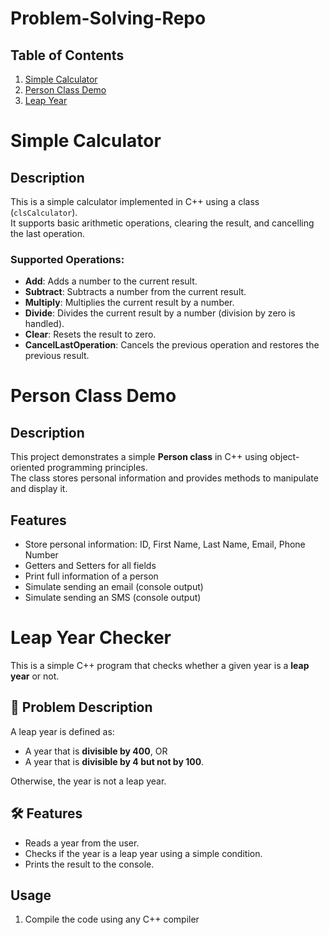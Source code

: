 # Problem-Solving-Repo
## Table of Contents
1. [Simple Calculator](#simple-calculator)
2. [Person Class Demo](#person-class-demo)
3. [Leap Year](#leap-year-checker)
   
# Simple Calculator

## Description
This is a simple calculator implemented in C++ using a class (`clsCalculator`).  
It supports basic arithmetic operations, clearing the result, and cancelling the last operation.

### Supported Operations:
- **Add**: Adds a number to the current result.
- **Subtract**: Subtracts a number from the current result.
- **Multiply**: Multiplies the current result by a number.
- **Divide**: Divides the current result by a number (division by zero is handled).
- **Clear**: Resets the result to zero.
- **CancelLastOperation**: Cancels the previous operation and restores the previous result.

  
# Person Class Demo

## Description
This project demonstrates a simple **Person class** in C++ using object-oriented programming principles.  
The class stores personal information and provides methods to manipulate and display it.

## Features
- Store personal information: ID, First Name, Last Name, Email, Phone Number
- Getters and Setters for all fields
- Print full information of a person
- Simulate sending an email (console output)
- Simulate sending an SMS (console output)

# Leap Year Checker

This is a simple C++ program that checks whether a given year is a **leap year** or not.

## 📌 Problem Description
A leap year is defined as:
- A year that is **divisible by 400**, OR  
- A year that is **divisible by 4 but not by 100**.  

Otherwise, the year is not a leap year.

## 🛠️ Features
- Reads a year from the user.
- Checks if the year is a leap year using a simple condition.
- Prints the result to the console.

## Usage
1. Compile the code using any C++ compiler
